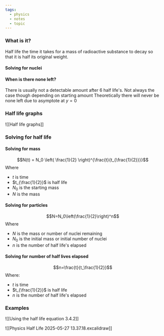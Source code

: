 ```yaml
---
tags:
  - physics
  - notes
  - topic
---
```

### What is it?
Half life the time it takes for a mass of radioactive substance to decay so that it is half its original weight.


#### Solving for nuclei
#### When is there none left?
There is usually not a detectable amount after 6 half life's. Not always the case though depending on starting amount
Theoretically there will never be none left due to asymptote at $y=0$


### Half life graphs
![[Half life graphs]]
### Solving for half life
#### Solving for mass
$$N(t) = N_0 \left( \frac{1}{2} \right)^{\frac{t}{t_{\frac{1}{2}}}}$$
Where
- $t$ is time
- $t_{\frac{1}{2}}$ is half life
- $N_0$ is the starting mass
- $N$ is the mass
#### Solving for particles
$$N=N_0\left(\frac{1}{2}\right)^n$$
Where
- $N$ is the mass or number of nuclei remaining
- $N_0$ is the initial mass or initial number of nuclei 
- $n$ is the number of half life's elapsed


#### Solving for number of half lives elapsed
$$n=\frac{t}{t_\frac{1}{2}}$$
Where:
- $t$ is time
- $t_{\frac{1}{2}}$ is half life
- $n$ is the number of half life's elapsed

### Examples
![[Using the half life equation 3.4.2]]


![[Physics Half Life 2025-05-27 13.37.18.excalidraw]]